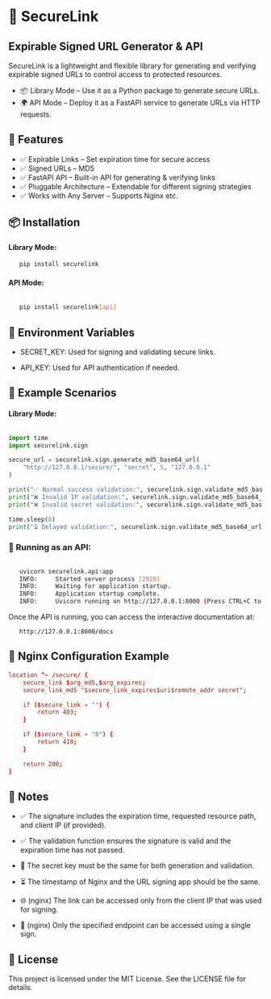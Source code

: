 # 📌 SecureLink 
##  Expirable Signed URL Generator & API
SecureLink is a lightweight and flexible library for generating and verifying expirable signed URLs to control access to protected resources.

* 📦 Library Mode – Use it as a Python package to generate secure URLs.
* 🌍 API Mode – Deploy it as a FastAPI service to generate URLs via HTTP requests.


## 🚀 Features

* ✅ Expirable Links – Set expiration time for secure access
* ✅ Signed URLs – MD5
* ✅ FastAPI API – Built-in API for generating & verifying links
* ✅ Pluggable Architecture – Extendable for different signing strategies
* ✅ Works with Any Server – Supports Nginx  etc.

##  📦 Installation

####  Library Mode:

```bash
   pip install securelink
```

####  API Mode:

```bash
   
   pip install securelink[api]

```
## 🔧 Environment Variables
*  SECRET_KEY: Used for signing and validating secure links.

*   API_KEY: Used for API authentication if needed.


##   📝 Example Scenarios

####  Library Mode:


```python

import time
import securelink.sign

secure_url = securelink.sign.generate_md5_base64_url(
    "http://127.0.0.1/secure/", "secret", 5, "127.0.0.1"
)

print("✅ Normal success validation:", securelink.sign.validate_md5_base64_url(secure_url, "secret", "127.0.0.1"))
print("❌ Invalid IP validation:", securelink.sign.validate_md5_base64_url(secure_url, "secret", "10.44.0.1"))
print("❌ Invalid secret validation:", securelink.sign.validate_md5_base64_url(secure_url, "wrong secret", "127.0.0.1"))

time.sleep(8)
print("⏳ Delayed validation:", securelink.sign.validate_md5_base64_url(secure_url, "secret", "127.0.0.1"))

```
### 🚀 Running as an API:

```bash

   uvicorn securelink.api:app
   INFO:     Started server process [2928]
   INFO:     Waiting for application startup.
   INFO:     Application startup complete.
   INFO:     Uvicorn running on http://127.0.0.1:8000 (Press CTRL+C to quit)
```

Once the API is running, you can access the interactive documentation at:
```
   http://127.0.0.1:8000/docs
```

## 📌 Nginx Configuration Example

```conf
location ^~ /secure/ {
    secure_link $arg_md5,$arg_expires;
    secure_link_md5 "$secure_link_expires$uri$remote_addr secret";

    if ($secure_link = "") {
        return 403;
    }

    if ($secure_link = "0") {
        return 410;
    }

    return 200;
}
```

## 📌 Notes

*  ✅ The signature includes the expiration time, requested resource path, and client IP (if provided).
  
*  ✅ The validation function ensures the signature is valid and the expiration time has not passed.

*  🔑 The secret key must be the same for both generation and validation.

*  ⏳ The timestamp of Nginx and the URL signing app should be the same.

*  🌐 (nginx) The link can be accessed only from the client IP that was used for signing.

*  🔗 (nginx) Only the specified endpoint can be accessed using a single sign.

## 📜 License

This project is licensed under the MIT License. See the LICENSE file for details.